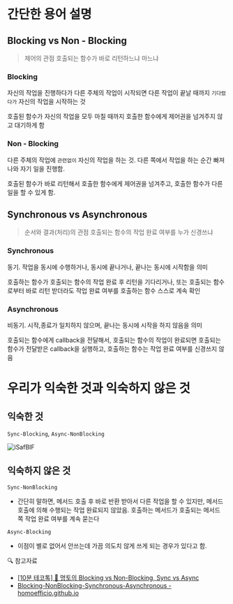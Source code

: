 # 간단한 용어 설명

## Blocking vs Non - Blocking

> 제어의 관점
> 호출되는 함수가 바로 리턴하느냐 마느냐

### Blocking

자신의 작업을 진행하다가 다른 주체의 작업이 시작되면 다른 작업이 끝날 때까지 `기다렸다가` 자신의 작업을 시작하는 것

호출된 함수가 자신의 작업을 모두 마칠 때까지 호출한 함수에게 제어권을 넘겨주지 않고 대기하게 함

### Non - Blocking

다른 주체의 작업에 `관련없이` 자신의 작업을 하는 것. 다른 쪽에서 작업을 하는 순간 빠져나와 자기 일을 진행함.

호출된 함수가 바로 리턴해서 호출한 함수에게 제어권을 넘겨주고, 호출한 함수가 다른 일을 할 수 있게 함.

## Synchronous vs Asynchronous

> 순서와 결과(처리)의 관점
> 호출되는 함수의 작업 완료 여부를 누가 신경쓰냐

### Synchronous

동기. 작업을 동시에 수행하거나, 동시에 끝나거나, 끝나는 동시에 시작함을 의미

호출하는 함수가 호출되는 함수의 작업 완료 후 리턴을 기다리거나, 또는 호출되는 함수로부터 바로 리턴 받더라도 작업 완료 여부를 호출하는 함수 스스로 계속 확인

### Asynchronous

비동기. 시작,종료가 일치하지 않으며, 끝나는 동시에 시작을 하지 않음을 의미

호출되는 함수에게 callback을 전달해서, 호출되는 함수의 작업이 완료되면 호출되는 함수가 전달받은 callback을 실행하고, 호출하는 함수는 작업 완료 여부를 신경쓰지 않음

# 우리가 익숙한 것과 익숙하지 않은 것

## 익숙한 것

`Sync-Blocking`, `Async-NonBlocking`

![iSafBIF](https://user-images.githubusercontent.com/71386219/156314019-422c334b-99f6-4ad6-a286-8676199e3d60.png)

## 익숙하지 않은 것

`Sync-NonBlocking`

- 간단히 말하면, 메서드 호출 후 바로 반환 받아서 다른 작업을 할 수 있지만, 메서드 호출에 의해 수행되는 작업 완료되지 않았음. 호출하는 메서드가 호출되는 메서드 쪽 작업 완료 여부를 계속 묻는다

`Async-Blocking`

- 이점이 별로 없어서 안쓰는데 가끔 의도치 않게 쓰게 되는 경우가 있다고 함.

🔍 참고자료

- [[10분 테코톡] 🐰 멍토의 Blocking vs Non-Blocking, Sync vs Async](https://www.youtube.com/watch?v=oEIoqGd-Sns&list=WL&index=10)
- [Blocking-NonBlocking-Synchronous-Asynchronous - homoefficio.github.io](https://homoefficio.github.io/2017/02/19/Blocking-NonBlocking-Synchronous-Asynchronous/)

